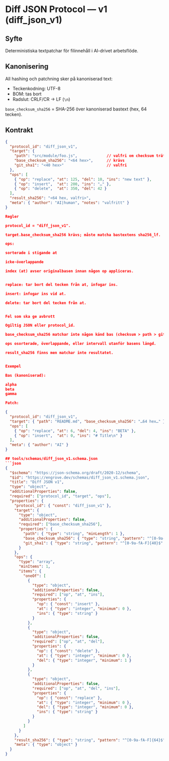 # Diff JSON Protocol — v1 (diff_json_v1)

## Syfte
Deterministiska textpatchar för filinnehåll i AI-drivet arbetsflöde.

## Kanonisering
All hashing och patchning sker på kanoniserad text:
- Teckenkodning: UTF-8
- BOM: tas bort
- Radslut: CRLF/CR → LF (`\n`)

`base_checksum_sha256` = SHA-256 över kanoniserad bastext (hex, 64 tecken).

## Kontrakt
```json
{
  "protocol_id": "diff_json_v1",
  "target": {
    "path": "src/module/foo.js",             // valfri om checksum träffar annan fil
    "base_checksum_sha256": "<64 hex>",      // krävs
    "git_sha1": "<40 hex>"                   // valfri
  },
  "ops": [
    { "op": "replace", "at": 125, "del": 10, "ins": "new text" },
    { "op": "insert",  "at": 200, "ins": "…" },
    { "op": "delete",  "at": 350, "del": 42 }
  ],
  "result_sha256": "<64 hex, valfri>",
  "meta": { "author": "AI|human", "notes": "valfritt" }
}

Regler

protocol_id = "diff_json_v1".

target.base_checksum_sha256 krävs; måste matcha bastextens sha256_lf.

ops:

sorterade i stigande at

icke-överlappande

index (at) avser originalbasen innan någon op appliceras.


replace: tar bort del tecken från at, infogar ins.

insert: infogar ins vid at.

delete: tar bort del tecken från at.


Fel som ska ge avbrott

Ogiltig JSON eller protocol_id.

base_checksum_sha256 matchar inte någon känd bas (checksum > path > git_sha1).

ops osorterade, överlappande, eller intervall utanför basens längd.

result_sha256 finns men matchar inte resultatet.


Exempel

Bas (kanoniserad):

alpha
beta
gamma

Patch:

{
  "protocol_id": "diff_json_v1",
  "target": { "path": "README.md", "base_checksum_sha256": "…64 hex…" },
  "ops": [
    { "op": "replace", "at": 6, "del": 4, "ins": "BETA" },
    { "op": "insert",  "at": 0, "ins": "# Title\n" }
  ],
  "meta": { "author": "AI" }
}

## tools/schemas/diff_json_v1.schema.json
```json
{
  "$schema": "https://json-schema.org/draft/2020-12/schema",
  "$id": "https://engrove.dev/schemas/diff_json_v1.schema.json",
  "title": "Diff JSON v1",
  "type": "object",
  "additionalProperties": false,
  "required": ["protocol_id", "target", "ops"],
  "properties": {
    "protocol_id": { "const": "diff_json_v1" },
    "target": {
      "type": "object",
      "additionalProperties": false,
      "required": ["base_checksum_sha256"],
      "properties": {
        "path": { "type": "string", "minLength": 1 },
        "base_checksum_sha256": { "type": "string", "pattern": "^[0-9a-fA-F]{64}$" },
        "git_sha1": { "type": "string", "pattern": "^[0-9a-fA-F]{40}$" }
      }
    },
    "ops": {
      "type": "array",
      "minItems": 1,
      "items": {
        "oneOf": [
          {
            "type": "object",
            "additionalProperties": false,
            "required": ["op", "at", "ins"],
            "properties": {
              "op": { "const": "insert" },
              "at": { "type": "integer", "minimum": 0 },
              "ins": { "type": "string" }
            }
          },
          {
            "type": "object",
            "additionalProperties": false,
            "required": ["op", "at", "del"],
            "properties": {
              "op": { "const": "delete" },
              "at": { "type": "integer", "minimum": 0 },
              "del": { "type": "integer", "minimum": 1 }
            }
          },
          {
            "type": "object",
            "additionalProperties": false,
            "required": ["op", "at", "del", "ins"],
            "properties": {
              "op": { "const": "replace" },
              "at": { "type": "integer", "minimum": 0 },
              "del": { "type": "integer", "minimum": 0 },
              "ins": { "type": "string" }
            }
          }
        ]
      }
    },
    "result_sha256": { "type": "string", "pattern": "^[0-9a-fA-F]{64}$" },
    "meta": { "type": "object" }
  }
}
